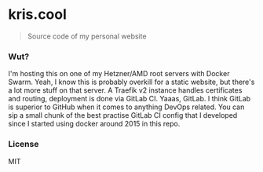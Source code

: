 # kris.cool

> Source code of my personal website

### Wut?

I'm hosting this on one of my Hetzner/AMD root servers with Docker Swarm. Yeah, I know this is probably overkill for a static website, but there's a lot more stuff on that server. A Traefik v2 instance handles certificates and routing, deployment is done via GitLab CI. Yaaas, GitLab. I think GitLab is superior to GitHub when it comes to anything DevOps related. You can sip a small chunk of the best practise GitLab CI config that I developed since I started using docker around 2015 in this repo.

### License

MIT

